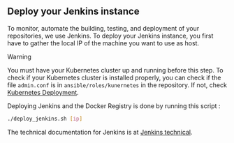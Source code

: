 ## Deploy your Jenkins instance

To monitor, automate the building, testing, and deployment of your repositories, we use Jenkins.
To deploy your Jenkins instance, you first have to gather the local IP of the machine you want to use as host.

> [!warning]
> You must have your Kubernetes cluster up and running before this step. To check if your Kubernetes cluster is installed properly, you can check if the file `admin.conf` is in `ansible/roles/kunernetes` in the repository. If not, check [Kubernetes Deployment](../Kubernetes/Kubernetes%20deployment.md).

Deploying Jenkins and the Docker Registry is done by running this script :
```bash
./deploy_jenkins.sh [ip]
```

The technical documentation for Jenkins is at [Jenkins technical](Jenkins%20technical.md).
